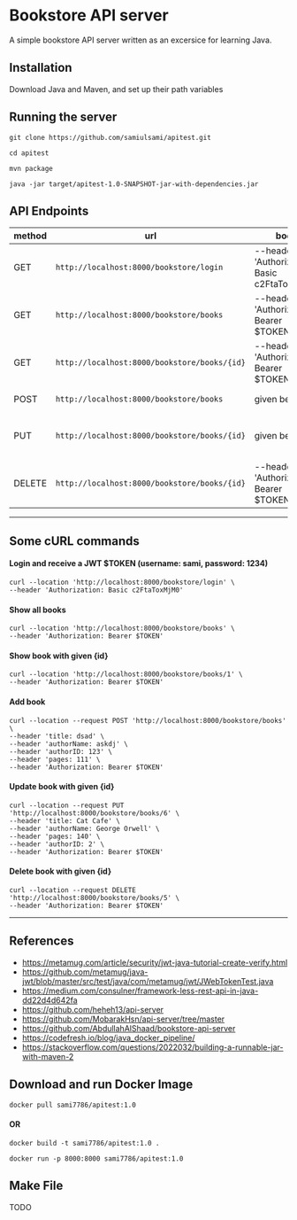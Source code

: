 # Bookstore API server

A simple bookstore API server written as an excersice for learning Java.

## Installation

Download Java and Maven, and set up their path variables

## Running the server

`git clone https://github.com/samiulsami/apitest.git`

`cd apitest`

`mvn package`

`java -jar target/apitest-1.0-SNAPSHOT-jar-with-dependencies.jar`


## API Endpoints

|method|url|body|actions|
|---|---|---|---|
|GET|`http://localhost:8000/bookstore/login`|--header 'Authorization: Basic c2FtaToxMjM0'|returns a JWT token $TOKEN|
|GET|`http://localhost:8000/bookstore/books`|--header 'Authorization: Bearer $TOKEN'|returns all books|
|GET|`http://localhost:8000/bookstore/books/{id}`|--header 'Authorization: Bearer $TOKEN'|returns book with given id|
|POST|`http://localhost:8000/bookstore/books`|  given below| adds a book|
|PUT|`http://localhost:8000/bookstore/books/{id}`| given below|updates book with given id|
|DELETE|`http://localhost:8000/bookstore/books/{id}`|--header 'Authorization: Bearer $TOKEN'|deletes book with given id|

---

## Some cURL commands
#### Login and receive a JWT $TOKEN (username: sami, password: 1234)
```
curl --location 'http://localhost:8000/bookstore/login' \
--header 'Authorization: Basic c2FtaToxMjM0'
```
#### Show all books
```
curl --location 'http://localhost:8000/bookstore/books' \
--header 'Authorization: Bearer $TOKEN'
```
#### Show book with given {id}
```
curl --location 'http://localhost:8000/bookstore/books/1' \
--header 'Authorization: Bearer $TOKEN'
```
#### Add book
```
curl --location --request POST 'http://localhost:8000/bookstore/books' \
--header 'title: dsad' \
--header 'authorName: askdj' \
--header 'authorID: 123' \
--header 'pages: 111' \
--header 'Authorization: Bearer $TOKEN'
```
#### Update book with given {id}
```
curl --location --request PUT 'http://localhost:8000/bookstore/books/6' \
--header 'title: Cat Cafe' \
--header 'authorName: George Orwell' \
--header 'pages: 140' \
--header 'authorID: 2' \
--header 'Authorization: Bearer $TOKEN'
```
#### Delete book with given {id}
```    
curl --location --request DELETE 'http://localhost:8000/bookstore/books/5' \
--header 'Authorization: Bearer $TOKEN'
```
----

## References

- https://metamug.com/article/security/jwt-java-tutorial-create-verify.html
- https://github.com/metamug/java-jwt/blob/master/src/test/java/com/metamug/jwt/JWebTokenTest.java
- https://medium.com/consulner/framework-less-rest-api-in-java-dd22d4d642fa
- https://github.com/heheh13/api-server
- https://github.com/MobarakHsn/api-server/tree/master
- https://github.com/AbdullahAlShaad/bookstore-api-server
- https://codefresh.io/blog/java_docker_pipeline/
- https://stackoverflow.com/questions/2022032/building-a-runnable-jar-with-maven-2


## Download and run Docker Image

`docker pull sami7786/apitest:1.0`
#### OR
`docker build -t sami7786/apitest:1.0 .`


`docker run -p 8000:8000 sami7786/apitest:1.0`

## Make File
TODO
